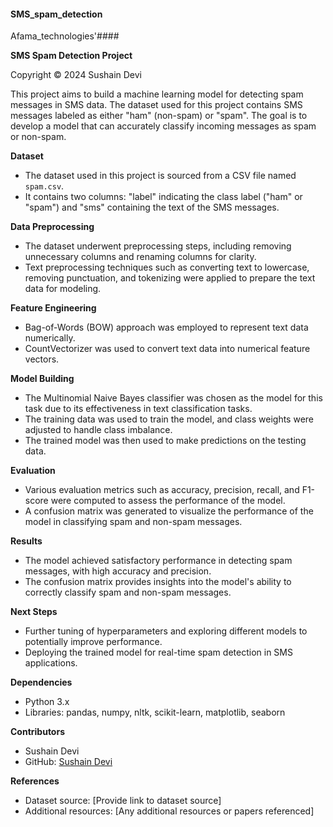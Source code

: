 #### SMS_spam_detection
 Afama_technologies'####

 **SMS Spam Detection Project**

Copyright © 2024 Sushain Devi

This project aims to build a machine learning model for detecting spam messages in SMS data. The dataset used for this project contains SMS messages labeled as either "ham" (non-spam) or "spam". The goal is to develop a model that can accurately classify incoming messages as spam or non-spam.

**Dataset**
- The dataset used in this project is sourced from a CSV file named `spam.csv`.
- It contains two columns: "label" indicating the class label ("ham" or "spam") and "sms" containing the text of the SMS messages.

**Data Preprocessing**
- The dataset underwent preprocessing steps, including removing unnecessary columns and renaming columns for clarity.
- Text preprocessing techniques such as converting text to lowercase, removing punctuation, and tokenizing were applied to prepare the text data for modeling.

**Feature Engineering**
- Bag-of-Words (BOW) approach was employed to represent text data numerically.
- CountVectorizer was used to convert text data into numerical feature vectors.

**Model Building**
- The Multinomial Naive Bayes classifier was chosen as the model for this task due to its effectiveness in text classification tasks.
- The training data was used to train the model, and class weights were adjusted to handle class imbalance.
- The trained model was then used to make predictions on the testing data.

**Evaluation**
- Various evaluation metrics such as accuracy, precision, recall, and F1-score were computed to assess the performance of the model.
- A confusion matrix was generated to visualize the performance of the model in classifying spam and non-spam messages.

**Results**
- The model achieved satisfactory performance in detecting spam messages, with high accuracy and precision.
- The confusion matrix provides insights into the model's ability to correctly classify spam and non-spam messages.

**Next Steps**
- Further tuning of hyperparameters and exploring different models to potentially improve performance.
- Deploying the trained model for real-time spam detection in SMS applications.

**Dependencies**
- Python 3.x
- Libraries: pandas, numpy, nltk, scikit-learn, matplotlib, seaborn

**Contributors**
- Sushain Devi
- GitHub: [Sushain Devi](https://github.com/SushainDevi)

**References**
- Dataset source: [Provide link to dataset source]
- Additional resources: [Any additional resources or papers referenced]
